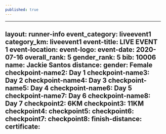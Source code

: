 ```yaml
---
published: true
---
```

--- 
layout: runner-info 
event_category: liveevent1
category_km: liveevent1 
event-title: LIVE EVENT 1 
event-location:
event-logo: 
event-date: 2020-07-16
overall_rank: 5
gender_rank: 5
bib: 10006
name: Jackie Santos
distance:
gender: Female
checkpoint-name2: Day 1
checkpoint-name3: Day 2
checkpoint-name4: Day 3
checkpoint-name5: Day 4
checkpoint-name6: Day 5
checkpoint-name7: Day 6
checkpoint-name8: Day 7
checkpoint2: 6KM
checkpoint3: 11KM
checkpoint4: 
checkpoint5: 
checkpoint6: 
checkpoint7: 
checkpoint8: 
finish-distance:
certificate:
---
